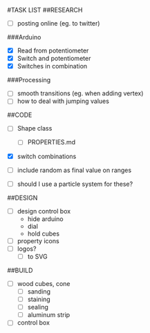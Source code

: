 #TASK LIST
##RESEARCH
+ [ ] posting online (eg. to twitter)

###Arduino
+ [x] Read from potentiometer
+ [x] Switch and potentiometer
+ [x] Switches in combination

###Processing
+ [ ] smooth transitions (eg. when adding vertex)
+ [ ] how to deal with jumping values

##CODE
+ [ ] Shape class
  + [ ] PROPERTIES.md
+ [x] switch combinations
+ [ ] include random as final value on ranges
+ [ ] should I use a particle system for these?



##DESIGN
+ [ ] design control box
  - hide arduino
  - dial
  - hold cubes
+ [ ] property icons
+ [ ] logos?
  - [ ] to SVG

##BUILD
+ [ ] wood cubes, cone
  - [ ] sanding
  - [ ] staining
  - [ ] sealing
  - [ ] aluminum strip
+ [ ] control box